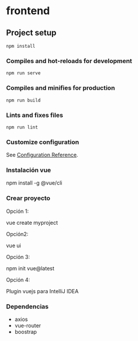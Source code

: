 # frontend

## Project setup
```
npm install
```

### Compiles and hot-reloads for development
```
npm run serve
```

### Compiles and minifies for production
```
npm run build
```

### Lints and fixes files
```
npm run lint
```

### Customize configuration
See [Configuration Reference](https://cli.vuejs.org/config/).

### Instalación vue 

npm install -g @vue/cli

### Crear proyecto 

Opción 1: 

vue create myproject

Opción2: 

vue ui

Opción 3: 

npm init vue@latest

Opción 4: 

Plugin vuejs para IntelliJ IDEA


### Dependencias

* axios 
* vue-router
* boostrap 